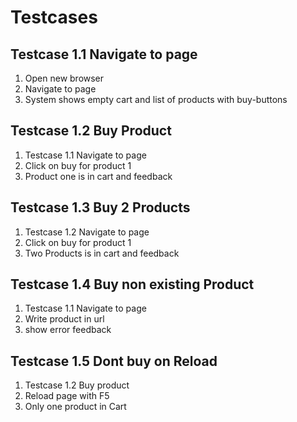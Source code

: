 # Testcases #

## Testcase 1.1 Navigate to page ##
1. Open new browser
1. Navigate to page
1. System shows empty cart and list of products with buy-buttons


## Testcase 1.2 Buy Product ##
1. Testcase 1.1 Navigate to page
1. Click on buy for product 1
1. Product one is in cart and feedback

## Testcase 1.3 Buy 2 Products ##
1. Testcase 1.2 Navigate to page
1. Click on buy for product 1
1. Two Products is in cart and feedback



## Testcase 1.4 Buy non existing Product ##
1. Testcase 1.1 Navigate to page
1. Write product in url
1. show error feedback

## Testcase 1.5 Dont buy on Reload
1. Testcase 1.2 Buy product
1. Reload page with F5
1. Only one product in Cart


